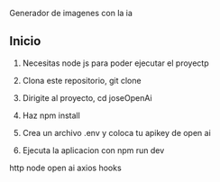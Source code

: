  

Generador de imagenes con la ia 

 
## Inicio

1. Necesitas node js para poder ejecutar el proyectp

2. Clona este repositorio, git clone 

3. Dirigite al proyecto, cd joseOpenAi
 
4. Haz npm install

5. Crea un archivo .env y coloca tu apikey de open ai
 
7. Ejecuta la aplicacion con npm run dev
 
http
node
open ai
axios
hooks